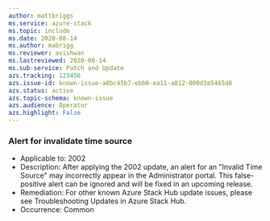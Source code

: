 ```yaml
---
author: mattbriggs
ms.service: azure-stack
ms.topic: include
ms.date: 2020-08-14
ms.author: mabrigg
ms.reviewer: avishwan
ms.lastreviewed: 2020-08-14
ms.sub-service: Patch and Update
azs.tracking: 123456
azs.issue-id: known-issue-a8bc45b7-ebb0-ea11-a812-000d3a5465d8
azs.status: active
azs.topic-schema: known-issue
azs.audience: Operator
azs.highlight: False
---
```

### Alert for invalidate time source

- Applicable to: 2002
- Description: After applying the 2002 update, an alert for an "Invalid Time Source" may incorrectly appear in the Administrator portal. This false-positive alert can be ignored and will be fixed in an upcoming release.
- Remediation: For other known Azure Stack Hub update issues, please see Troubleshooting Updates in Azure Stack Hub.
- Occurrence: Common
